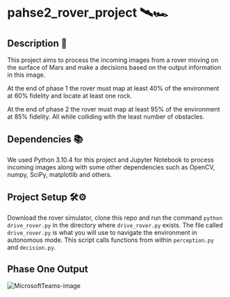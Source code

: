 # pahse2_rover_project 🛰🏎

## Description 🧾

This project aims to process the incoming images from a rover moving on the surface of Mars and make a decisions based on the output information in this image.

At the end of phase 1 the rover must map at least 40% of the environment at 60% fidelity and locate at least one rock.

At the end of phase 2 the rover must map at least 95% of the environment at 85% fidelity. All while colliding with the least number of obstacles.

## Dependencies 📚

We used Python 3.10.4 for this project and Jupyter Notebook to process incoming images along with some other dependencies such as OpenCV, numpy, SciPy, matplotlib and others.

## Project Setup 🛠⚙

Download the rover simulator, clone this repo and run the command ```python drive_rover.py``` in the directory where ```drive_rover.py``` exists.
The file called ```drive_rover.py``` is what you will use to navigate the environment in autonomous mode. This script calls functions from within ```perception.py``` and ```decision.py```.

## Phase One Output

![MicrosoftTeams-image](https://user-images.githubusercontent.com/83096913/206876465-37bb0edb-1399-4ff8-9a6b-1b536cb9e0a1.png)
